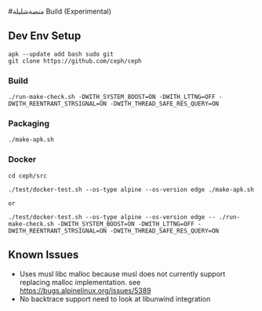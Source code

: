 #منصةشليلة Build (Experimental)

## Dev Env Setup

```
apk --update add bash sudo git
git clone https://github.com/ceph/ceph
```

### Build

```
./run-make-check.sh -DWITH_SYSTEM_BOOST=ON -DWITH_LTTNG=OFF -DWITH_REENTRANT_STRSIGNAL=ON -DWITH_THREAD_SAFE_RES_QUERY=ON
```

### Packaging

```
./make-apk.sh
```

### Docker

```
cd ceph/src

./test/docker-test.sh --os-type alpine --os-version edge ./make-apk.sh

or

./test/docker-test.sh --os-type alpine --os-version edge -- ./run-make-check.sh -DWITH_SYSTEM_BOOST=ON -DWITH_LTTNG=OFF -DWITH_REENTRANT_STRSIGNAL=ON -DWITH_THREAD_SAFE_RES_QUERY=ON

```

## Known Issues

- Uses musl libc malloc because musl does not currently support replacing malloc implementation. see https://bugs.alpinelinux.org/issues/5389
- No backtrace support need to look at libunwind integration
